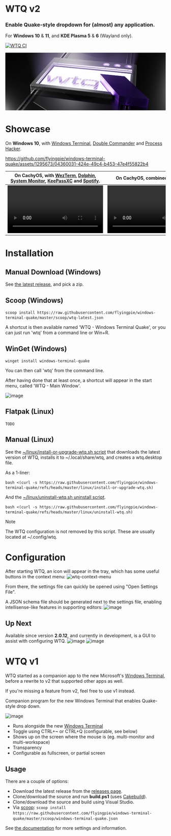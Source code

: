 # WTQ v2
### Enable Quake-style dropdown for (almost) any application.
For **Windows 10** & **11**, and **KDE Plasma 5** & **6** (Wayland only).

[![WTQ CI](https://github.com/flyingpie/windows-terminal-quake/actions/workflows/ci.yml/badge.svg)](https://github.com/flyingpie/windows-terminal-quake/actions/workflows/ci.yml)

![Preview](./assets/logo-01.webp)

# Showcase

On **Windows 10**, with [Windows Terminal](https://github.com/microsoft/terminal), [Double Commander](https://github.com/doublecmd/doublecmd) and [Process Hacker](https://processhacker.sourceforge.io/).

https://github.com/flyingpie/windows-terminal-quake/assets/1295673/04360031-424e-49c4-b453-47e4f55822b4

| On **CachyOS**, with [WezTerm](https://wezfurlong.org/wezterm/index.html), [Dolphin](https://apps.kde.org/dolphin/), [System Monitor](https://apps.kde.org/plasma-systemmonitor/), [KeePassXC](https://keepassxc.org/) and [Spotify](https://www.spotify.com/us/download/). | On **CachyOS**, combined with [Kando](https://github.com/kando-menu/kando). |
| --- | --- |
| <video src="https://github.com/user-attachments/assets/5a668737-1147-4861-93b6-be637c0d3eaf" /> | <video src="https://github.com/user-attachments/assets/532964f3-2e3b-4c60-9b08-7ffbb3662096" />  |

# Installation

## Manual Download (Windows)
See [the latest release](https://github.com/flyingpie/windows-terminal-quake/releases/latest), and pick a zip.

## Scoop (Windows)
```
scoop install https://raw.githubusercontent.com/flyingpie/windows-terminal-quake/master/scoop/wtq-latest.json
```
A shortcut is then available named 'WTQ - Windows Terminal Quake', or you can just run 'wtq' from a command line or Win+R.

## WinGet (Windows)
```
winget install windows-terminal-quake
```
You can then call 'wtq' from the command line.

After having done that at least once, a shortcut will appear in the start menu, called 'WTQ - Main Window'.

![image](https://github.com/user-attachments/assets/aebaf70c-76d3-4d51-9c28-1f6a7ad4b78f)

## Flatpak (Linux)
```
TODO
```

## Manual (Linux)
See the [~/linux/install-or-upgrade-wtq.sh script](https://github.com/flyingpie/windows-terminal-quake/blob/master/linux/install-or-upgrade-wtq.sh) that downloads the latest version of WTQ, installs it to ~/.local/share/wtq, and creates a wtq.desktop file.

As a 1-liner:
```shell
bash <(curl -s https://raw.githubusercontent.com/flyingpie/windows-terminal-quake/refs/heads/master/linux/install-or-upgrade-wtq.sh)
```

And the [~/linux/uninstall-wtq.sh uninstall script](https://github.com/flyingpie/windows-terminal-quake/blob/master/linux/uninstall-wtq.sh).
```shell
bash <(curl -s https://raw.githubusercontent.com/flyingpie/windows-terminal-quake/refs/heads/master/linux/uninstall-wtq.sh)
```

> [!NOTE]
> The WTQ configuration is not removed by this script. These are usually located at ~/.config/wtq.

# Configuration
After starting WTQ, an icon will appear in the tray, which has some useful buttons in the context menu:
![wtq-context-menu](https://github.com/user-attachments/assets/d9045c85-b3a3-4c57-8d2f-53ab55fc4e38)

From there, the settings file can quickly be opened using "Open Settings File".

A JSON schema file should be generated next to the settings file, enabling intellisense-like features in supporting editors:
![image](https://github.com/user-attachments/assets/c7ec61f2-4e98-41d5-8fc3-4a082a7d6a97)

## Up Next

Available since version **2.0.12**, and currently in development, is a GUI to assist with configuring WTQ.
![image](https://github.com/user-attachments/assets/511f167e-a0b9-4882-bcb3-0d4a4fe0fb26)
![image](https://github.com/user-attachments/assets/9d172f29-53eb-47b6-9fc3-0f5b71d7cff9)

# WTQ v1
WTQ started as a companion app to the new Microsoft's [Windows Terminal](https://github.com/microsoft/terminal), before a rewrite to v2 that supported other apps as well.

If you're missing a feature from v2, feel free to use v1 instead.

Companion program for the new Windows Terminal that enables Quake-style drop down.

![image](https://github.com/user-attachments/assets/26eb74ab-ff96-4f0b-a2e3-28bcba5cd7de)

- Runs alongside the new [Windows Terminal](https://github.com/microsoft/terminal)
- Toggle using CTRL+~ or CTRL+Q (configurable, see below)
- Shows up on the screen where the mouse is (eg. multi-monitor and multi-workspace)
- Transparency
- Configurable as fullscreen, or partial screen

## Usage
There are a couple of options:

- Download the latest release from the [releases page](https://github.com/flyingpie/windows-terminal-quake/releases).
- Clone/download the source and run **build.ps1** (uses [Cakebuild](https://cakebuild.net/)).
- Clone/download the source and build using Visual Studio.
- Via [scoop](https://scoop.sh): `scoop install https://raw.githubusercontent.com/flyingpie/windows-terminal-quake/master/scoop/windows-terminal-quake.json`

See [the documentation](https://flyingpie.github.io/windows-terminal-quake) for more settings and information.
